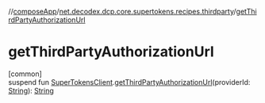 //[composeApp](../../index.md)/[net.decodex.dcp.core.supertokens.recipes.thirdparty](index.md)/[getThirdPartyAuthorizationUrl](get-third-party-authorization-url.md)

# getThirdPartyAuthorizationUrl

[common]\
suspend fun [SuperTokensClient](../net.decodex.dcp.core.supertokens/-super-tokens-client/index.md).[getThirdPartyAuthorizationUrl](get-third-party-authorization-url.md)(providerId: [String](https://kotlinlang.org/api/latest/jvm/stdlib/kotlin/-string/index.html)): [String](https://kotlinlang.org/api/latest/jvm/stdlib/kotlin/-string/index.html)

